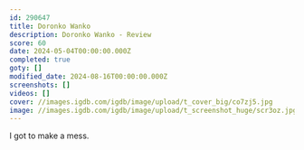 ```yaml
---
id: 290647
title: Doronko Wanko
description: Doronko Wanko - Review
score: 60
date: 2024-05-04T00:00:00.000Z
completed: true
goty: []
modified_date: 2024-08-16T00:00:00.000Z
screenshots: []
videos: []
cover: //images.igdb.com/igdb/image/upload/t_cover_big/co7zj5.jpg
image: //images.igdb.com/igdb/image/upload/t_screenshot_huge/scr3oz.jpg
---
```

I got to make a mess.
